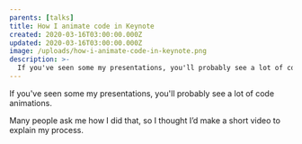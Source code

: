 ```yaml
---
parents: [talks]
title: How I animate code in Keynote
created: 2020-03-16T03:00:00.000Z
updated: 2020-03-16T03:00:00.000Z
image: /uploads/how-i-animate-code-in-keynote.png
description: >-
  If you've seen some my presentations, you'll probably see a lot of code animations. Many people ask me how I did that, so I thought I’d make a short video to explain my process.
---
```


If you've seen some my presentations, you'll probably see a lot of code animations.

Many people ask me how I did that, so I thought I’d make a short video to explain my process.

<template>
  <YouTube id="iiM8Ap4aXyk" />
</template>
